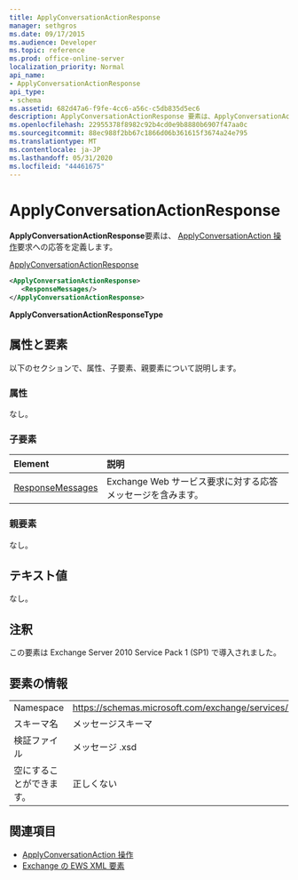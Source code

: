 ```yaml
---
title: ApplyConversationActionResponse
manager: sethgros
ms.date: 09/17/2015
ms.audience: Developer
ms.topic: reference
ms.prod: office-online-server
localization_priority: Normal
api_name:
- ApplyConversationActionResponse
api_type:
- schema
ms.assetid: 682d47a6-f9fe-4cc6-a56c-c5db835d5ec6
description: ApplyConversationActionResponse 要素は、ApplyConversationAction 操作要求への応答を定義します。
ms.openlocfilehash: 22955378f8982c92b4cd0e9b8880b6907f47aa0c
ms.sourcegitcommit: 88ec988f2bb67c1866d06b361615f3674a24e795
ms.translationtype: MT
ms.contentlocale: ja-JP
ms.lasthandoff: 05/31/2020
ms.locfileid: "44461675"
---
```

# <a name="applyconversationactionresponse"></a>ApplyConversationActionResponse

**ApplyConversationActionResponse**要素は、 [ApplyConversationAction 操作](applyconversationaction-operation.md)要求への応答を定義します。 
  
[ApplyConversationActionResponse](applyconversationactionresponse.md)
  
```XML
<ApplyConversationActionResponse>
   <ResponseMessages/>
</ApplyConversationActionResponse>
```

 **ApplyConversationActionResponseType**
## <a name="attributes-and-elements"></a>属性と要素

以下のセクションで、属性、子要素、親要素について説明します。
  
### <a name="attributes"></a>属性

なし。
  
### <a name="child-elements"></a>子要素

|**Element**|**説明**|
|:-----|:-----|
|[ResponseMessages](responsemessages.md) <br/> |Exchange Web サービス要求に対する応答メッセージを含みます。  <br/> |
   
### <a name="parent-elements"></a>親要素

なし。
  
## <a name="text-value"></a>テキスト値

なし。
  
## <a name="remarks"></a>注釈

この要素は Exchange Server 2010 Service Pack 1 (SP1) で導入されました。
  
## <a name="element-information"></a>要素の情報

|||
|:-----|:-----|
|Namespace  <br/> |https://schemas.microsoft.com/exchange/services/2006/messages  <br/> |
|スキーマ名  <br/> |メッセージスキーマ  <br/> |
|検証ファイル  <br/> |メッセージ .xsd  <br/> |
|空にすることができます。  <br/> |正しくない  <br/> |
   
## <a name="see-also"></a>関連項目

- [ApplyConversationAction 操作](applyconversationaction-operation.md)
- [Exchange の EWS XML 要素](ews-xml-elements-in-exchange.md)

